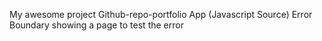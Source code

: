 My awesome project Github-repo-portfolio
App (Javascript Source)
Error Boundary showing a page to test the error 
